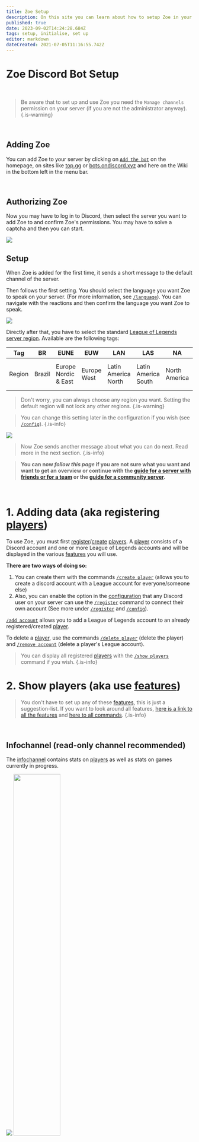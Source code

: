 ```yaml
---
title: Zoe Setup
description: On this site you can learn about how to setup Zoe in your Discord Server.
published: true
date: 2023-09-02T14:24:28.684Z
tags: setup, initialise, set up
editor: markdown
dateCreated: 2021-07-05T11:16:55.742Z
---
```


# Zoe Discord Bot Setup

<br>

> Be aware that to set up and use Zoe you need the `Manage channels` permission on your server (if you are not the administrator anyway).
{.is-warning}

<br>

## Adding Zoe 

You can add Zoe to your server by clicking on [`Add the bot`](https://zoe-discord-bot.ch/invite.html) on the homepage, on sites like [top.gg](https://top.gg/de/bot/550737379460382752) or [bots.ondiscord.xyz](https://bots.ondiscord.xyz/bots/550737379460382752) and here on the Wiki in the bottom left in the menu bar.

<br>
  
## Authorizing Zoe

Now you may have to log in to Discord, then select the server you want to add Zoe to and confirm Zoe's permissions. You may have to solve a captcha and then you can start.

![](/en_/en_add_zoe_full.jpg)

## Setup

When Zoe is added for the first time, it sends a short message to the default channel of the server.

Then follows the first setting. You should select the language you want Zoe to speak on your server. (For more information, see [`/language`](/en/commands/important/language)). You can navigate with the reactions and then confirm the language you want Zoe to speak.

![](/new_setup5.png)

Directly after that, you have to select the standard [League of Legends server region](/en/terms/region). Available are the following tags:

| Tag | BR  | EUNE | EUW | LAN | LAS | NA  | OCE | RU  | TR  | JP  | KR  | PH  | SG  | TW  | TH  | VN  |
| --- | --- | --- | --- | --- | --- | --- | --- | --- | --- | --- | --- | --- | --- | --- | --- | --- |
| Region | Brazil | Europe Nordic & East | Europe West | Latin America North | Latin America South | North America | Oceania | Russia | Turkey | Japan | Republic of Korea | The Philippines | Singapore, Malaysia & Indonesia | Taiwan, Hong Kong & Macao | Thailand | Vietnam |

> Don't worry, you can always choose any region you want. Setting the default region will not lock any other regions.
>{.is-warning}

> You can change this setting later in the configuration if you wish (see [`/config`](/en/commands/important/config)).
>{.is-info}
  
![](/new_setup4.png)
> Now Zoe sends another message about what you can do next. Read more in the next section.
>{.is-info}

> **You can now _follow this page_ if you are not sure what you want and want to get an overview or continue with the [guide for a server with friends or for a team](https://wiki.zoe-discord-bot.ch/en/Guides/Team-Server) or the [guide for a  community server](https://wiki.zoe-discord-bot.ch/en/Guides/Community-Server).**

  
<br>

# 1\. Adding data (aka registering [players](/en/terms/player))

To use Zoe, you must first [register](/en/commands/important/register)/[create](/en/commands/create/player) [players](/en/terms/player). A [player](/en/terms/player) consists of a Discord account and one or more League of Legends accounts and will be displayed in the various [features](/en/features) you will use.

**There are two ways of doing so:**

1.  You can create them with the commands [`/create player`](/en/commands/create/player) (allows you to create a discord account with a League account for everyone/someone else)
2.  Also, you can enable the option in the [configuration](/en/Zoe-Configuration) that any Discord user on your server can use the [`/register`](https://wiki.zoe-discord-bot.ch/en/commands/important/register) command to connect their own account (See more under [`/register`](https://wiki.zoe-discord-bot.ch/en/commands/important/register) and [`/config`](https://wiki.zoe-discord-bot.ch/en/commands/important/config)).

[`/add account`](/en/commands/add/account) allows you to add a League of Legends account to an already registered/created [player](/en/terms/player).

To delete a [player](/en/terms/player), use the commands [`/delete player`](/en/commands/delete/player) (delete the player) and [`/remove account`](/en/commands/remove/account) (delete a player's League account).

> You can display all registered [players](/en/terms/player) with the [`/show players`](/en/commands/important/show-players) command if you wish.
>{.is-info}
<p>
  
# 2\. Show players (aka use [features](/en/features))
>You don't have to set up any of these [features](/en/features), this is just a suggestion-list. If you want to look around all features, [here is a link to all the features](/en/features) and [here to all commands](/en/commands/).
>{.is-info}
  
  <br>

## Infochannel (read-only channel recommended)

The [infochannel](/en/features/infoChannel) contains stats on [players](/en/terms/player) as well as stats on games currently in progress.

![](/new_infopanel.png)
<img src="/new_gamecard.png" width="50%" />

> For more information about the infochannel click [HERE](/en/features/infoChannel).
  >{.is-info}
<p>
  
## Rankchannel (read-only channel recommended)

The [rankchannel](/en/features/rankChannel) is, where a message will be sent after each ranked game of a [registered players](/en/terms/player). These messages contain the amount of won or lost LP and some stats on the [players](/en/terms/player) ingame performance like KDA, duration of the game and itembuild.

![](/new_rankchannel_message.png)

> For more information about the rankchannel click [HERE](/en/features/rankChannel).
  >{.is-info}
<p>
  
## Clashchannel

This channel will send stats about an account in relation to clash. It will contain schedules of future clashes in your timezone as well as stats about your team. You will also be able to do an detailed analysis of enemy teams with ban recommendations.

![](/new_statsteamanalysis.png)

> For more information about the clashchannel click [HERE](/en/features/clashChannel).
  >{.is-info}
<p>
  
## Leaderboards (a dedicated channel with several leaderboards within is recommended)

This feature allows you to create leaderboards that refresh automatically. Several types are available to you:

-   Total Mastery Points
-   **Mastery Points on a champion**
-   Rank in a Queue (Solo/DuoQ, Flex, etc)
-   All Queue Rank
-   Average KDA
-   Average KDA on a champion
-   Best Champion ("OTP")
-   Account Level

![](/new_leaderboard_mastery_points_champion.png)

> For more information about leaderboards click [HERE](/en/features/leaderboards).
  >{.is-info}
<p>
  
## Automated Discord roles by League rank

You can set up an automatic rank system with Zoe easily. The roles will be refreshed regularly automatically. The premium version of this feature offers more options (filter by server region, display of each division, full control over each role and more).

![](/improved_rankroles_5.png)

> For more information about rankroles click [HERE](/en/features/rankroles).
  >{.is-info}
  
Once your features are set up correctly, they will update automatically as soon as a game is detected via the Discord presence of [registered players]//en/terms/player) or once an hour at least. You can also refresh your server with the command [`/refresh`](/en/commands/important/refresh).
 
<p>
  
# 3\. Customize these features (because every server is different)

> To manage Zoe and all the different settings it offers, use this command: [`/config`](/en/commands/important/config). 
 Read everything about the configuration here: [**Configuration**](/en/Zoe-Configuration/).
>{.is-info}
<p>
  
# 4\. Going further (We never stop!)

Zoe has many more features. You can have a look at all commands if you click [HERE](http://wiki.zoe-discord-bot.ch/en/commands).

One example being [`/stats profile`](/en/commands/stats/profile) letting you view a players profile:

![](/new_statsprofile_cropped.png)
<p>
  
# Setup - Final words

> Zoe is an actively developed bot that offers a ⭐[premium subscription](/en/support)⭐ to support its development. This subscription offers some additional options but is by far not mandatory. 
For more information: [Subscription Wiki page](https://wiki.zoe-discord-bot.ch/en/support), [Boosting](https://wiki.zoe-discord-bot.ch/en/Zoe-Points-And-Boosting), [`/subscription`](/en/commands/important/subscription) and [`/boost`](/en/commands/important/boost)
  

> If you want to see the list of commands: [`/help`](/en/commands/important/help) or click [HERE](/en/commands/).
> If you have any questions, suggestions or need help, please come here: [https://discord.gg/whc5PrC](https://discord.gg/whc5PrC)   
> *To review the setup help message, do the command:* [`/setup`](/en/commands/important/setup)
  >{.is-info}
  
